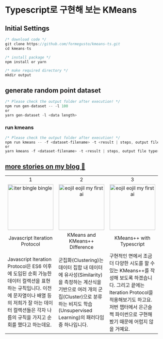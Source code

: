 # Typescript로 구현해 보는 KMeans

## Initial Settings

```jsx
/* download code */
git clone https://github.com/formegusto/kmeans-ts.git
cd kmeans-ts

/* install package */
npm install or yarn

/* make required directory */
mkdir output
```

## generate random point dataset

```jsx
/* Please check the output folder after execution! */
npm run gen-dataset -- -l 100
or
yarn gen-dataset -l <data length>
```

### run kmeans

```jsx
/* Please check the output folder after execution! */
npm run kmeans -- -f <dataset-filename> -t <result | steps, output file type> -k <HyperParameter>
or
yarn kmeans -f <dataset-filename> -t <result | steps, output file type> -k <HyperParameter>
```

## [more stories on my blog 🍩](https://formegusto.tistory.com/search/typescript%EB%A1%9C%20%EA%B5%AC%ED%98%84%ED%95%B4%20%EB%B3%B4%EB%8A%94%20KMeans)

<table>
  <tbody>
    <tr>
      <td align="center">
        1
      </td>
      <td align="center">
        2
      </td>
      <td align="center">
        3
      </td>
    </tr>
    <tr>
      <td align="center">
        <img src="https://github.com/formegusto/kmeans-ts/assets/52296323/8e757bce-315e-4868-a2d6-3fbdd606848d" alt="iter bingle bingle" width="150px" height="150px"/>
      </td>
      <td align="center">
        <img src="https://github.com/formegusto/kmeans-ts/assets/52296323/2afee5d7-659e-435b-a711-e31624fec844" alt="eojil eojil my first ai" width="150px" height="150px"/>
      </td>
      <td align="center">
        <img src="https://github.com/formegusto/kmeans-ts/assets/52296323/0f1cb70f-9890-46f9-955b-59e16db7f343" alt="eojil eojil my first ai" width="150px" height="150px"/>
      </td>
    </tr>
    <tr>
      <td align="center">Javascript Iteration Protocol</td>
      <td align="center">KMeans and KMeans++ Difference</td>
      <td align="center">KMeans++ with Typescript</td>
    </tr>
    <tr>
      <td>Javascript Iteration Protocol은 ES6 이후에 도입된 순회 가능한 데이터 컬렉션을 표현하는 규칙입니다. 이전에 문자열이나 배열 등의 저희가 잘 아는 데이터 컬렉션들은 각자 나름의 규칙을 가지고 순회를 했다고 하는데요.</td>
      <td>군집화(Clustering)는 데이터 집합 내 데이터에 유사성(Similarity)을 측정하는 계산식을 기반으로 여러 개의 군집(Cluster)으로 분류하는 비지도 학습(Unsupervised Learning)의 패러다임 중 하나입니다.</td>
      <td>구현적인 면에서 조금 더 다양한 시도를 할 수 있는 KMeans++를 작성해 보도록 하겠습니다. 그리고 끝에는 Iteration Protocol을 적용해보기도 하고요. 저번 챕터에서 은근슬쩍 파이썬으로 구현해 봤기 때문에 어렵지 않을 거예요. </td>
    </tr>
  </tbody>
</table>
